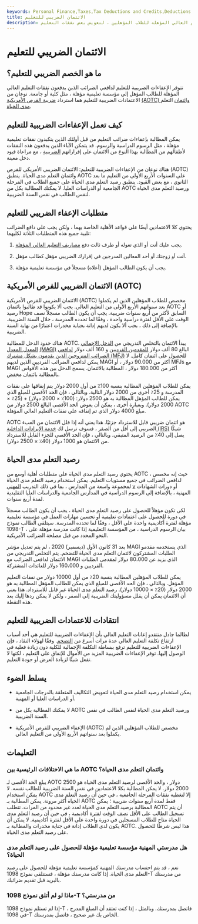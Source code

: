 ```yaml
---
keywords: Personal Finance,Taxes,Tax Deductions and Credits,Deductions and Credits
title: الائتمان الضريبي للتعليم
description: تتوفر الإعفاءات الضريبية للتعليم لدافعي الضرائب الذين يدفعون نفقات التعليم العالي المؤهلة للطلاب المؤهلين ، لتعويض بعض نفقات التعليم.
---
```


# الائتمان الضريبي للتعليم
## ما هو الخصم الضريبي للتعليم؟

تتوفر الإعفاءات الضريبية للتعليم لدافعي الضرائب الذين يدفعون نفقات التعليم العالي المؤهلة للطالب المؤهل إلى مؤسسة تعليمية مؤهلة ، مثل كلية أو جامعة. نوعان من الاعتمادات الضريبية للتعليم هما استرداد [ضريبة الفرص الأمريكية](/american-opportunity-tax-credit) [(AOTC) وائتمان](/american-opportunity-tax-credit) التعلم [مدى الحياة](/lifelearningcredit).

## كيف تعمل الإعفاءات الضريبية للتعليم

يمكن المطالبة بإعفاءات ضرائب التعليم من قبل أولئك الذين يتكبدون نفقات تعليمية مؤهلة ، مثل الرسوم الدراسية والرسوم. قد يتمكن الآباء الذين يدفعون هذه النفقات لأطفالهم من المطالبة بهذا النوع من الائتمان على إقراراتهم [الضريبية](/individual-tax-return) ، مع مراعاة قيود دخل معينة.

هناك نوعان من الإعفاءات الضريبية للتعليم: الائتمان الضريبي الأمريكي للفرص (AOTC) وائتمان التعلم مدى الحياة. ينطبق AOTC على السنوات الأربع الأولى من التعليم ما بعد الثانوي ، مع بعض القيود. ينطبق رصيد التعلم مدى الحياة على جميع الطلاب في المرحلة الجامعية أو الدراسات العليا. لا يمكنك المطالبة بكل من AOTC ورصيد التعلم مدى الحياة لنفس الطالب في نفس السنة الضريبية.

## متطلبات الإعفاء الضريبي للتعليم

يحتوي كلا الاعتمادين أيضًا على قواعد الأهلية الخاصة بهما ، ولكن يجب على دافع الضرائب تلبية جميع هذه المتطلبات الثلاثة لكليهما:

1. يجب عليك أنت أو الذي تعوله أو طرف ثالث دفع [مصاريف التعليم العالي المؤهلة](/qhee).

1. أنت أو زوجتك أو أحد المعالين المدرجين في إقرارك الضريبي مؤهل كطالب مؤهل.

1. يجب أن يكون الطالب المؤهل (أعلاه) مسجلاً في مؤسسة تعليمية مؤهلة.

## الائتمان الضريبي للفرص الأمريكية (AOTC)

الائتمان الضريبي للفرص الأمريكية (AOTC) مخصص للطلاب المؤهلين الذين لم يكملوا بعد سنواتهم الأربع الأولى من التعليم العالي. يجب ألا يكونوا قد طالبوا بائتمان AOTC أو رصيد Hope السابق لأكثر من أربع سنوات ضريبية. يجب أن يكون الطالب مسجلاً نصف الوقت على الأقل لفترة دراسية واحدة ، وفقًا لما تحدده المدرسة ، خلال السنة الضريبية. بالإضافة إلى ذلك ، يجب ألا يكون لديهم إدانة بجناية مخدرات اعتبارًا من نهاية السنة الضريبية.

هناك حدود الدخل للمطالبة AOTC. يبدأ الائتمان بالتخلص التدريجي من [الدخل الإجمالي المعدل المعدل](/magi) [(MAGI)](/magi) البالغ 80 ألف دولار [للمقدمين الفرديين](/single) و 160 ألف دولار [لدافعي الضرائب المتزوجين الذين يقدمون بشكل مشترك (MFJ)](/mfj) للحصول على ائتمان كامل. لا يمكن لدافعي الضرائب الفرديين الذين لديهم MAGI أكثر من 90.000 دولار ، أو MFJs مع MAGI أكثر من 180.000 دولار ، المطالبة بالائتمان. يسمح الدخل بين هذه الأقواس بالمطالبة بائتمان مخفض.

يمكن للطلاب المؤهلين المطالبة بنسبة 100٪ من أول 2000 دولار يتم إنفاقها على نفقات المدرسة و 25٪ أخرى من 2000 دولار التالية. وبالتالي ، فإن الحد الأقصى للمبلغ الذي يمكن للطالب المؤهل المطالبة به هو 2500 دولار: (100٪ × 2000 دولار) + (25٪ × 2000 دولار). وبعبارة أخرى ، يمكن أن يعوض الحد الأقصى البالغ 2500 دولار من AOTC مبلغ 4000 دولار الذي تم إنفاقه على نفقات التعليم العالي المؤهلة.

AOTC هو ائتمان ضريبي قابل للاسترداد جزئيًا. هذا يعني أنه إذا قلل الائتمان من العبء الضريبي إلى أقل من الصفر ، فسوف ترسل لك [خدمة الإيرادات الداخلية (IRS)](/irs) شيكًا يصل إلى 40٪ من الرصيد المتبقي. وبالتالي ، فإن الحد الأقصى للجزء القابل للاسترداد من الائتمان هو 1000 دولار (40٪ × 2500 دولار).

## رصيد التعلم مدى الحياة

يحتوي رصيد التعلم مدى الحياة على متطلبات أهلية أوسع من AOTC ، حيث إنه مخصص لدافعي الضرائب في جميع مستويات التعليم. يمكن استخدام رصيد التعلم مدى الحياة لمجموعة واسعة من المدارس ، بما في ذلك التدريب [المهني](/vocational-degree) [v](/vocational-degree) أو دورات الشهادات المهنية ، بالإضافة إلى الرسوم الدراسية في المدارس الجامعية والدراسات العليا التقليدية لمدة أربع سنوات.

لكي تكون مؤهلاً للحصول على رصيد التعلم مدى الحياة ، يجب أن يكون الطالب مسجلاً في دورة للحصول على اعتمادات تعليمية أو تحسين مهارات العمل في مؤسسة تعليمية مؤهلة لفترة أكاديمية واحدة على الأقل ، وفقًا لما تحدده المدرسة. سيتلقى الطالب نموذج 1098-T ، بيان الرسوم الدراسية ، من المؤسسة التعليمية إذا كانت مدرسة مؤهلة على النحو المحدد من قبل مصلحة الضرائب الأمريكية.

بعد 31 كانون الأول (ديسمبر) 2020 ، لم يتم تعديل مؤشر MAGI الذي يستخدمه مقدمو الطلبات المشتركون لائتمان التعلم مدى الحياة للتضخم. يتم التخلص التدريجي من الائتمان لدافعي الضرائب مع MAGI الذي يزيد عن 80،000 دولار لمقدمي الطلبات الفرديين و 160،000 دولار للعائدات المشتركة.

يمكن للطلاب المؤهلين المطالبة بنسبة 20٪ من أول 10000 دولار من نفقات التعليم المؤهل. وبالتالي ، فإن الحد الأقصى للمبلغ الذي يمكن للطالب المؤهل المطالبة به هو 2000 دولار (20٪ × 10000 دولار). رصيد التعلم مدى الحياة غير قابل للاسترداد. هذا يعني أن الائتمان يمكن أن يقلل مسؤوليتك الضريبية إلى الصفر ، ولكن لا يمكن ردها إليك بعد هذه النقطة.

## انتقادات للاعتمادات الضريبية للتعليم

لطالما جادل منتقدو إعانات التعليم العالي بأن الإعفاءات الضريبية للتعليم هي أحد أسباب ارتفاع تكلفة التعليم العالي عدة مرات أسرع من [التضخم](/inflation). وفقًا لهؤلاء النقاد ، فإن الإعفاءات الضريبية للتعليم ترفع ببساطة التكلفة الإجمالية للكلية دون زيادة فعلية في الوصول إليها. توفر الإعفاءات الضريبية المزيد من الأموال للإنفاق على التعليم ، لكنها لا تفعل شيئًا لزيادة العرض أو جودة التعليم.

## يسلط الضوء

- يمكن استخدام رصيد التعلم مدى الحياة لتعويض التكاليف المتعلقة بالدرجات الجامعية أو الدراسات العليا أو المهنية.

- لا يمكنك المطالبة بكل من AOTC ورصيد التعلم مدى الحياة لنفس الطالب في نفس السنة الضريبية.

- الإعفاء الضريبي للفرص الأمريكية (AOTC) مخصص للطلاب المؤهلين الذين لم يكملوا بعد سنواتهم الأربع الأولى من التعليم العالي.

## التعليمات

### ما هي الاختلافات الرئيسية بين AOTC وائتمان التعلم مدى الحياة؟

يبلغ الحد الأقصى لـ AOTC 2500 دولار ، والحد الأقصى لرصيد التعلم مدى الحياة هو 2000 دولار. لا يمكن المطالبة بكلا الاعتمادين في نفس السنة الضريبية للطالب نفسه. لا يمكن استخدام AOTC إلا لتغطية نفقات المرحلة الجامعية ، في حين أن رصيد التعلم مدى الحياة أكثر مرونة. يمكن المطالبة بـ AOTC فقط لمدة أربع سنوات ضريبية ؛ يمكن المطالبة برصيد التعلم مدى الحياة لعدد غير محدود من المرات. تتطلب AOTC أن يتم تسجيل الطالب على الأقل نصف الوقت لفترة أكاديمية ، في حين أن رصيد التعلم مدى الحياة متاح للطلاب المسجلين في دورة واحدة على الأقل لفترة أكاديمية. لا يمكن أن يكون لدى الطلاب إدانة في جناية مخدرات والمطالبة بـ AOTC. هذا ليس شرطًا للحصول على رصيد التعلم مدى الحياة.

### هل مدرستي المهنية مؤسسة تعليمية مؤهلة للحصول على رصيد التعلم مدى الحياة؟

نعم ، قد يتم احتساب مدرستك المهنية كمؤسسة تعليمية مؤهلة للحصول على رصيد التعلم مدى الحياة. إذا كانت مدرستك مؤهلة ، فستتلقى نموذج 1098-T من مدرستك بالبريد قبل تقديم ضرائبك.

### ماذا لو لم أتلق نموذج 1098-T من مدرستي؟

إذا لم تستلم نموذج 1098-T ، فاتصل بمدرستك. وبالمثل ، إذا كنت تعتقد أن المبلغ المدرج في 1098-T الخاص بك غير صحيح ، فاتصل بمدرستك.

